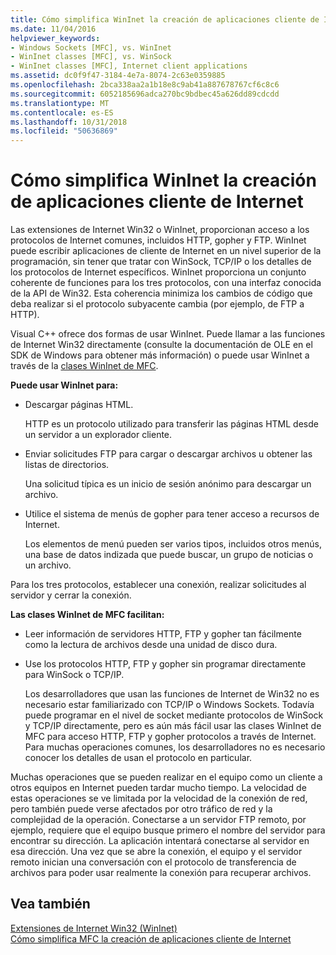 ```yaml
---
title: Cómo simplifica WinInet la creación de aplicaciones cliente de Internet
ms.date: 11/04/2016
helpviewer_keywords:
- Windows Sockets [MFC], vs. WinInet
- WinInet classes [MFC], vs. WinSock
- WinInet classes [MFC], Internet client applications
ms.assetid: dc0f9f47-3184-4e7a-8074-2c63e0359885
ms.openlocfilehash: 2bca338aa2a1b18e8c9ab41a887678767cf6c8c6
ms.sourcegitcommit: 6052185696adca270bc9bdbec45a626dd89cdcdd
ms.translationtype: MT
ms.contentlocale: es-ES
ms.lasthandoff: 10/31/2018
ms.locfileid: "50636869"
---
```

# <a name="how-wininet-makes-it-easier-to-create-internet-client-applications"></a>Cómo simplifica WinInet la creación de aplicaciones cliente de Internet

Las extensiones de Internet Win32 o WinInet, proporcionan acceso a los protocolos de Internet comunes, incluidos HTTP, gopher y FTP. WinInet puede escribir aplicaciones de cliente de Internet en un nivel superior de la programación, sin tener que tratar con WinSock, TCP/IP o los detalles de los protocolos de Internet específicos. WinInet proporciona un conjunto coherente de funciones para los tres protocolos, con una interfaz conocida de la API de Win32. Esta coherencia minimiza los cambios de código que deba realizar si el protocolo subyacente cambia (por ejemplo, de FTP a HTTP).

Visual C++ ofrece dos formas de usar WinInet. Puede llamar a las funciones de Internet Win32 directamente (consulte la documentación de OLE en el SDK de Windows para obtener más información) o puede usar WinInet a través de la [clases WinInet de MFC](../mfc/mfc-classes-for-creating-internet-client-applications.md).

**Puede usar WinInet para:**

- Descargar páginas HTML.

   HTTP es un protocolo utilizado para transferir las páginas HTML desde un servidor a un explorador cliente.

- Enviar solicitudes FTP para cargar o descargar archivos u obtener las listas de directorios.

   Una solicitud típica es un inicio de sesión anónimo para descargar un archivo.

- Utilice el sistema de menús de gopher para tener acceso a recursos de Internet.

   Los elementos de menú pueden ser varios tipos, incluidos otros menús, una base de datos indizada que puede buscar, un grupo de noticias o un archivo.

Para los tres protocolos, establecer una conexión, realizar solicitudes al servidor y cerrar la conexión.

**Las clases WinInet de MFC facilitan:**

- Leer información de servidores HTTP, FTP y gopher tan fácilmente como la lectura de archivos desde una unidad de disco dura.

- Use los protocolos HTTP, FTP y gopher sin programar directamente para WinSock o TCP/IP.

   Los desarrolladores que usan las funciones de Internet de Win32 no es necesario estar familiarizado con TCP/IP o Windows Sockets. Todavía puede programar en el nivel de socket mediante protocolos de WinSock y TCP/IP directamente, pero es aún más fácil usar las clases WinInet de MFC para acceso HTTP, FTP y gopher protocolos a través de Internet. Para muchas operaciones comunes, los desarrolladores no es necesario conocer los detalles de usan el protocolo en particular.

Muchas operaciones que se pueden realizar en el equipo como un cliente a otros equipos en Internet pueden tardar mucho tiempo. La velocidad de estas operaciones se ve limitada por la velocidad de la conexión de red, pero también puede verse afectados por otro tráfico de red y la complejidad de la operación. Conectarse a un servidor FTP remoto, por ejemplo, requiere que el equipo busque primero el nombre del servidor para encontrar su dirección. La aplicación intentará conectarse al servidor en esa dirección. Una vez que se abre la conexión, el equipo y el servidor remoto inician una conversación con el protocolo de transferencia de archivos para poder usar realmente la conexión para recuperar archivos.

## <a name="see-also"></a>Vea también

[Extensiones de Internet Win32 (WinInet)](../mfc/win32-internet-extensions-wininet.md)<br/>
[Cómo simplifica MFC la creación de aplicaciones cliente de Internet](../mfc/how-mfc-makes-it-easier-to-create-internet-client-applications.md)


